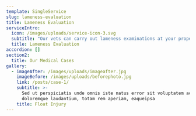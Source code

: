 ```yaml
---
template: SingleService
slug: lameness-evaluation
title: Lameness Evaluation
serviceIntro:
  icon: /images/uploads/service-icon-3.svg
  subtitle: "Our vets can carry out lameness examinations at your property, where they will examine your horse, watch it walk and carry out joint palpation and flexion to assess which limb or limbs are involved. They may then request to see the horse being trotted up, lunged or ridden. If it is immediately apparent what is causing the lameness (e.g. a wound, penetration injury, etc.), the vet will be able to advise on the most appropriate treatment.\r\n\nOther cases may require nerve blocks to localise the site of pain, combined with diagnostic imaging (using portable radiography or ultrasonography) in order for the vet to determine the structures involved and diagnose the cause of the lameness. The vet will then recommend appropriate management and/or treatment and give a prognosis for the injury.\r\n\nMore complex lameness cases may require an in-depth investigation."
  title: Lameness Evaluation
accordion: []
section2:
  title: Our Medical Cases
gallery:
  - imageAfter: /images/uploads/imageafter.jpg
    imageBefore: /images/uploads/beforephoto.jpg
    link: /posts/case-1/
    subtitle: >-
      Sed ut perspiciatis unde omnis iste natus error sit voluptatem accusantium
      doloremque laudantium, totam rem aperiam, eaqueipsa
    title: Float Injury
---
```


